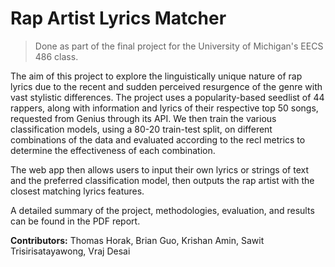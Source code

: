 # Rap Artist Lyrics Matcher

> Done as part of the final project for the University of Michigan's EECS 486 class.

The aim of this project to explore the linguistically unique nature of rap lyrics due to the recent and sudden perceived resurgence of the genre with vast stylistic differences. The project uses a popularity-based seedlist of 44 rappers, along with information and lyrics of their respective top 50 songs, requested from Genius through its API. We then train the various classification models, using a 80-20 train-test split, on different combinations of the data and evaluated according to the recl metrics to determine the effectiveness of each combination. 

The web app then allows users to input their own lyrics or strings of text and the preferred classification model, then outputs the rap artist with the closest matching lyrics features.

A detailed summary of the project, methodologies, evaluation, and results can be found in the PDF report.

**Contributors:** Thomas Horak, Brian Guo, Krishan Amin, Sawit Trisirisatayawong, Vraj Desai
